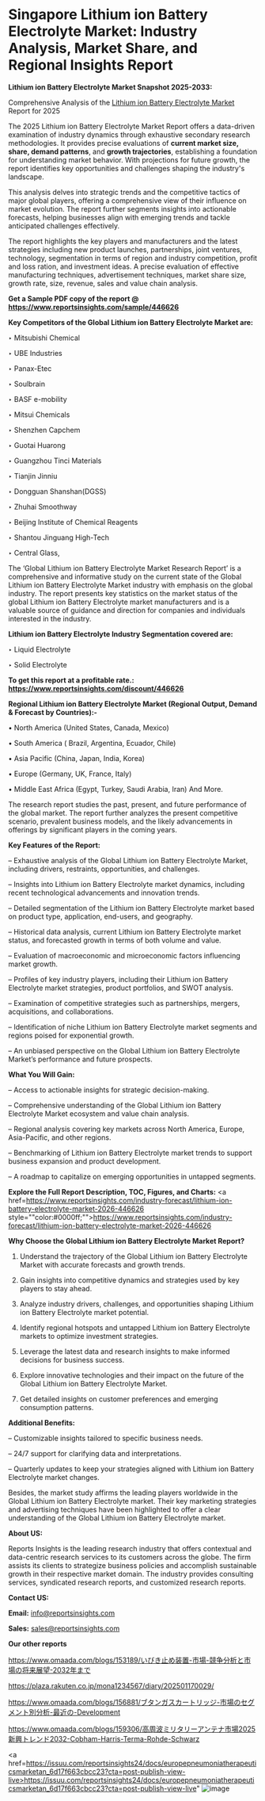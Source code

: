 # Singapore Lithium ion Battery Electrolyte Market: Industry Analysis, Market Share, and Regional Insights Report

<strong>Lithium ion Battery Electrolyte Market Snapshot 2025-2033:</strong>

Comprehensive Analysis of the <a href=https://www.reportsinsights.com/sample/446626>Lithium ion Battery Electrolyte Market</a> Report for 2025

The 2025 Lithium ion Battery Electrolyte Market Report offers a data-driven examination of industry dynamics through exhaustive secondary research methodologies. It provides precise evaluations of <strong>current market size, share, demand patterns</strong>, and <strong>growth trajectories</strong>, establishing a foundation for understanding market behavior. With projections for future growth, the report identifies key opportunities and challenges shaping the industry's landscape.

This analysis delves into strategic trends and the competitive tactics of major global players, offering a comprehensive view of their influence on market evolution. The report further segments insights into actionable forecasts, helping businesses align with emerging trends and tackle anticipated challenges effectively.

The report highlights the key players and manufacturers and the latest strategies including new product launches, partnerships, joint ventures, technology, segmentation in terms of region and industry competition, profit and loss ration, and investment ideas. A precise evaluation of effective manufacturing techniques, advertisement techniques, market share size, growth rate, size, revenue, sales and value chain analysis.

<strong>Get a Sample PDF copy of the report @ <a href=https://www.reportsinsights.com/sample/446626 style=color:#0000ff;>https://www.reportsinsights.com/sample/446626</a></strong>

<strong>Key Competitors of the Global Lithium ion Battery Electrolyte Market are:</strong>

‣ Mitsubishi Chemical

‣ UBE Industries

‣ Panax-Etec

‣ Soulbrain

‣ BASF e-mobility

‣ Mitsui Chemicals

‣ Shenzhen Capchem

‣ Guotai Huarong

‣ Guangzhou Tinci Materials

‣ Tianjin Jinniu

‣ Dongguan Shanshan(DGSS)

‣ Zhuhai Smoothway

‣ Beijing Institute of Chemical Reagents

‣ Shantou Jinguang High-Tech

‣ Central Glass,

The ‘Global Lithium ion Battery Electrolyte Market Research Report’ is a comprehensive and informative study on the current state of the Global Lithium ion Battery Electrolyte Market industry with emphasis on the global industry. The report presents key statistics on the market status of the global Lithium ion Battery Electrolyte market manufacturers and is a valuable source of guidance and direction for companies and individuals interested in the industry.

<strong>Lithium ion Battery Electrolyte Industry Segmentation covered are:</strong>

‣ Liquid Electrolyte

‣ Solid Electrolyte

<strong>To get this report at a profitable rate.: <a href=https://www.reportsinsights.com/discount/446626 style=color:#0000ff;>https://www.reportsinsights.com/discount/446626</a></strong>

<strong>Regional Lithium ion Battery Electrolyte Market (Regional Output, Demand &amp; Forecast by Countries):-</strong>

• North America (United States, Canada, Mexico)

• South America ( Brazil, Argentina, Ecuador, Chile)

• Asia Pacific (China, Japan, India, Korea)

• Europe (Germany, UK, France, Italy)

• Middle East Africa (Egypt, Turkey, Saudi Arabia, Iran) And More.

The research report studies the past, present, and future performance of the global market. The report further analyzes the present competitive scenario, prevalent business models, and the likely advancements in offerings by significant players in the coming years.

<strong>Key Features of the Report:</strong>

– Exhaustive analysis of the Global Lithium ion Battery Electrolyte Market, including drivers, restraints, opportunities, and challenges.

– Insights into Lithium ion Battery Electrolyte market dynamics, including recent technological advancements and innovation trends.

– Detailed segmentation of the Lithium ion Battery Electrolyte market based on product type, application, end-users, and geography.

– Historical data analysis, current Lithium ion Battery Electrolyte market status, and forecasted growth in terms of both volume and value.

– Evaluation of macroeconomic and microeconomic factors influencing market growth.

– Profiles of key industry players, including their Lithium ion Battery Electrolyte market strategies, product portfolios, and SWOT analysis.

– Examination of competitive strategies such as partnerships, mergers, acquisitions, and collaborations.

– Identification of niche Lithium ion Battery Electrolyte market segments and regions poised for exponential growth.

– An unbiased perspective on the Global Lithium ion Battery Electrolyte Market’s performance and future prospects.

<strong>What You Will Gain:</strong>

– Access to actionable insights for strategic decision-making.

– Comprehensive understanding of the Global Lithium ion Battery Electrolyte Market ecosystem and value chain analysis.

– Regional analysis covering key markets across North America, Europe, Asia-Pacific, and other regions.

– Benchmarking of Lithium ion Battery Electrolyte market trends to support business expansion and product development.

– A roadmap to capitalize on emerging opportunities in untapped segments.

<strong>Explore the Full Report Description, TOC, Figures, and Charts:</strong>
<a href=https://www.reportsinsights.com/industry-forecast/lithium-ion-battery-electrolyte-market-2026-446626 style=""color:#0000ff;"">https://www.reportsinsights.com/industry-forecast/lithium-ion-battery-electrolyte-market-2026-446626</a>

<strong>Why Choose the Global Lithium ion Battery Electrolyte Market Report?</strong>

1. Understand the trajectory of the Global Lithium ion Battery Electrolyte Market with accurate forecasts and growth trends.

2. Gain insights into competitive dynamics and strategies used by key players to stay ahead.

3. Analyze industry drivers, challenges, and opportunities shaping Lithium ion Battery Electrolyte market potential.

4. Identify regional hotspots and untapped Lithium ion Battery Electrolyte markets to optimize investment strategies.

5. Leverage the latest data and research insights to make informed decisions for business success.

6. Explore innovative technologies and their impact on the future of the Global Lithium ion Battery Electrolyte Market.

7. Get detailed insights on customer preferences and emerging consumption patterns.

<strong>Additional Benefits:</strong>

– Customizable insights tailored to specific business needs.

– 24/7 support for clarifying data and interpretations.

– Quarterly updates to keep your strategies aligned with Lithium ion Battery Electrolyte market changes.

Besides, the market study affirms the leading players worldwide in the Global Lithium ion Battery Electrolyte market. Their key marketing strategies and advertising techniques have been highlighted to offer a clear understanding of the Global Lithium ion Battery Electrolyte market.

<strong><strong>About US</strong>:</strong>

Reports Insights is the leading research industry that offers contextual and data-centric research services to its customers across the globe. The firm assists its clients to strategize business policies and accomplish sustainable growth in their respective market domain. The industry provides consulting services, syndicated research reports, and customized research reports.

<strong>Contact US:</strong>

<p class=><b>Email:</b> <a href=mailto:info@reportsinsights.com>info@reportsinsights.com</a></p>
<p class=><b>Sales:</b> <a href=mailto:sales@reportsinsights.com>sales@reportsinsights.com</a></p>

<strong>Our other reports</strong>

<a href=https://www.omaada.com/blogs/153189/いびき止め装置-市場-競争分析と市場の将来展望-2032年まで>https://www.omaada.com/blogs/153189/いびき止め装置-市場-競争分析と市場の将来展望-2032年まで</a>

<a href=https://plaza.rakuten.co.jp/mona1234567/diary/202501170029/>https://plaza.rakuten.co.jp/mona1234567/diary/202501170029/</a>

<a href=https://www.omaada.com/blogs/156881/ブタンガスカートリッジ-市場のセグメント別分析-最近の-Development>https://www.omaada.com/blogs/156881/ブタンガスカートリッジ-市場のセグメント別分析-最近の-Development</a>

<a href=https://www.omaada.com/blogs/159306/高周波ミリタリーアンテナ市場2025新興トレンド2032-Cobham-Harris-Terma-Rohde-Schwarz>https://www.omaada.com/blogs/159306/高周波ミリタリーアンテナ市場2025新興トレンド2032-Cobham-Harris-Terma-Rohde-Schwarz</a>

<a href=https://issuu.com/reportsinsights24/docs/europepneumoniatherapeuticsmarketan_6d17f663cbcc23?cta=post-publish-view-live>https://issuu.com/reportsinsights24/docs/europepneumoniatherapeuticsmarketan_6d17f663cbcc23?cta=post-publish-view-live</a>"
![image](https://github.com/user-attachments/assets/4afc9732-553f-49aa-ad28-03c7dbee6b80)
